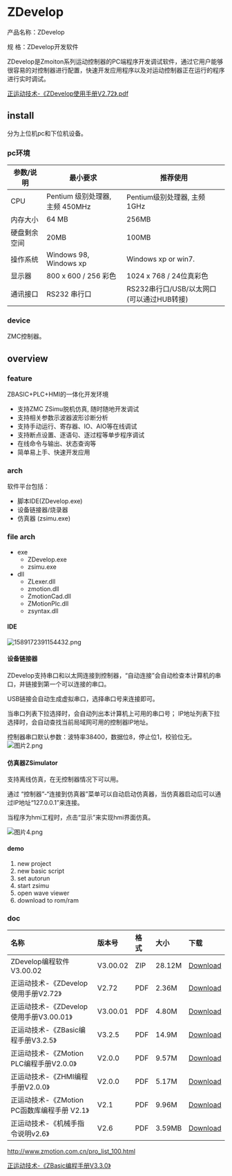 # ZDevelop
产品名称：ZDevelop

规 格：ZDevelop开发软件

ZDevelop是Zmoiton系列运动控制器的PC端程序开发调试软件，通过它用户能够很容易的对控制器进行配置，快速开发应用程序以及对运动控制器正在运行的程序进行实时调试。

[正运动技术-《ZDevelop使用手册V2.72》.pdf](http://www.zmotion.com.cn/upload/%E6%AD%A3%E8%BF%90%E5%8A%A8%E6%8A%80%E6%9C%AF-%E3%80%8AZDevelop%E4%BD%BF%E7%94%A8%E6%89%8B%E5%86%8CV2.72%E3%80%8B.pdf)



## install
分为上位机pc和下位机设备。

### pc环境

| **参数/说明** | **最小要求**                    | **推荐使用**                              |
| ------------- | ------------------------------- | ----------------------------------------- |
| CPU           | Pentium 级别处理器, 主频 450MHz | Pentium级别处理器, 主频1GHz               |
| 内存大小      | 64 MB                           | 256MB                                     |
| 硬盘剩余空间  | 20MB                            | 100MB                                     |
| 操作系统      | Windows 98, Windows xp          | Windows xp or win7.                       |
| 显示器        | 800 x 600 / 256 彩色            | 1024 x 768 / 24位真彩色                   |
| 通讯接口      | RS232 串行口                    | RS232串行口/USB/以太网口(可以通过HUB转接) |

### device

ZMC控制器。
## overview
### feature

ZBASIC+PLC+HMI的一体化开发环境
- 支持ZMC ZSimu脱机仿真, 随时随地开发调试
- 支持相关参数示波器波形诊断分析
- 支持手动运行、寄存器、IO、AIO等在线调试
- 支持断点设置、逐语句、逐过程等单步程序调试
- 在线命令与输出、状态查询等
- 简单易上手、快速开发应用


### arch

软件平台包括：
- 脚本IDE(ZDevelop.exe)
- 设备链接器/烧录器
- 仿真器 (zsimu.exe)

### file arch

- exe
  - ZDevelop.exe
  - zsimu.exe
- dll
  - ZLexer.dll
  - zmotion.dll
  - ZmotionCad.dll
  - ZMotionPlc.dll
  - zsyntax.dll

#### IDE


![1589172391154432.png](http://www.zmotion.com.cn/upload/20200511/1589172391154432.png)



#### 设备链接器
ZDevelop支持串口和以太网连接到控制器，“自动连接”会自动检查本计算机的串口，并链接到第一个可以连接的串口。

USB链接会自动生成虚拟串口，选择串口号来连接即可。

当串口列表下拉选择时，会自动列出本计算机上可用的串口号； IP地址列表下拉选择时，会自动查找当前局域网可用的控制器IP地址。

控制器串口默认参数：波特率38400，数据位8，停止位1，校验位无。
![图片2.png](http://www.zmotion.com.cn/upload/20200511/1589172441554860.png)


#### 仿真器ZSimulator

支持离线仿真，在无控制器情况下可以用。

通过 “控制器”-“连接到仿真器”菜单可以自动启动仿真器，当仿真器启动后可以通过IP地址“127.0.0.1”来连接。

当程序为hmi工程时，点击“显示”来实现hmi界面仿真。

![图片4.png](http://www.zmotion.com.cn/upload/20200511/1589172620731335.png)

#### demo

1. new project
2. new basic script
3. set autorun
4. start zsimu
5. open wave viewer
6. download to rom/ram



### doc


| 名称                                         | 版本号   | 格式 | 大小   | 下载                                                         |
| :------------------------------------------- | :------- | :--- | :----- | :----------------------------------------------------------- |
| ZDevelop编程软件V3.00.02                     | V3.00.02 | ZIP  | 28.12M | [Download](http://www.zmotion.com.cn/upload/ZDevelop3.00.02.zip) |
| 正运动技术-《ZDevelop使用手册V2.72》         | V2.72    | PDF  | 2.36M  | [Download](http://www.zmotion.com.cn/upload/正运动技术-《ZDevelop使用手册V2.72》.pdf) |
| 正运动技术-《ZDevelop使用手册V3.00.01》      | V3.00.01 | PDF  | 4.80M  | [Download](http://www.zmotion.com.cn/upload/正运动技术-《ZDevelop使用手册V3.00.01》.pdf) |
| 正运动技术-《ZBasic编程手册V3.2.5》          | V3.2.5   | PDF  | 14.9M  | [Download](http://www.zmotion.com.cn/upload/正运动技术-《ZBasic编程手册V3.2.5》.pdf) |
| 正运动技术-《ZMotion PLC编程手册V2.0.0》     | V2.0.0   | PDF  | 9.57M  | [Download](http://www.zmotion.com.cn/upload/正运动技术-《ZMotion%20PLC编程手册V2.0.0》.pdf) |
| 正运动技术-《ZHMI编程手册V2.0.0》            | V2.0.0   | PDF  | 5.17M  | [Download](http://www.zmotion.com.cn/upload/正运动技术-《ZHMI编程手册V2.0.0》.pdf) |
| 正运动技术-《ZMotion PC函数库编程手册 V2.1》 | V2.1     | PDF  | 9.96M  | [Download](http://www.zmotion.com.cn/upload/正运动技术-《ZMotion%20PC函数库编程手册%20V2.1》.pdf) |
| 正运动技术-《机械手指令说明v2.6》            | V2.6     | PDF  | 3.59MB | [Download](http://www.zmotion.com.cn/upload/正运动技术-《机械手指令说明v2.6》.pdf) |


http://www.zmotion.com.cn/pro_list_100.html

[正运动技术-《ZBasic编程手册V3.3.0》](http://www.zmotion.com.cn/pro_info_234.html)